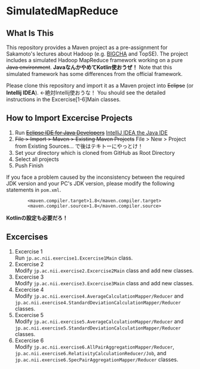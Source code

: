 # SimulatedMapReduce

## What Is This

This repository provides a Maven project as a pre-assignment for Sakamoto's lectures about Hadoop (e.g. [BIGCHA](http://bigcha.net/) and TopSE).
The project includes a simulated Hadoop MapReduce framework working on a pure ~~Java environment~~. __JavaなんかやめてKotlin使おうぜ！__
Note that this simulated framework has some differences from the official framework.

Please clone this repository and import it as a Maven project into ~~Eclipse~~ (or __Intellij IDEA__). ←絶対Intellij使おうな！
You should see the detailed instructions in the Excercise[1-6]Main classes.

## How to Import Excercise Projects

1. Run [~~Eclipse IDE for Java Developers~~](http://www.eclipse.org/downloads/packages/eclipse-ide-java-developers/marsr) [IntelliJ IDEA the Java IDE](https://www.jetbrains.com/idea/)
2. ~~File > Import > Maven > Existing Maven Projects~~ File > New > Project from Existing Sources... で後はテキトーにやっとけ！
3. Set your directory which is cloned from GitHub as Root Directory
4. Select all projects
5. Push Finish

If you face a problem caused by the inconsistency between the required JDK version and your PC's JDK version, please modify the following statements in `pom.xml`.

```
		<maven.compiler.target>1.8</maven.compiler.target>
		<maven.compiler.source>1.8</maven.compiler.source>
```

__Kotlinの設定も必要だろ！__

## Excercises

1. Excercise 1  
Run `jp.ac.nii.exercise1.Excercise1Main` class.
2. Excercise 2  
Modify `jp.ac.nii.exercise2.Excercise2Main` class and add new classes.
3. Excercise 3  
Modify `jp.ac.nii.exercise3.Excercise3Main` class and add new classes.
4. Excercise 4  
Modify `jp.ac.nii.exercise4.AverageCalculationMapper/Reducer` and `jp.ac.nii.exercise4.StandardDeviationCalculationMapper/Reducer` classes.
5. Excercise 5  
Modify `jp.ac.nii.exercise5.AverageCalculationMapper/Reducer` and `jp.ac.nii.exercise5.StandardDeviationCalculationMapper/Reducer` classes.
6. Excercise 6  
Modify `jp.ac.nii.exercise6.AllPairAggregationMapper/Reducer`, `jp.ac.nii.exercise6.RelativityCalculationReducer/Job`, and `jp.ac.nii.exercise6.SpecPairAggregationMapper/Reducer` classes.
